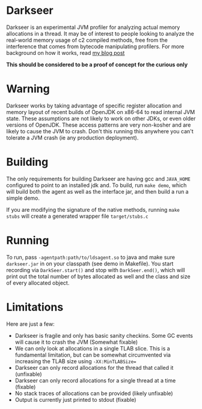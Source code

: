 # Darkseer

Darkseer is an experimental JVM profiler for analyzing actual memory allocations in a thread. It may be of interest to people looking to analyze the real-world memory usage of c2 compiled methods, free from the interference that comes from bytecode manipulating profilers. For more background on how it works, read [my blog post](http://jcdav.is/2016/07/11/JVM-allocation-secrets/)

**This should be considered to be a proof of concept for the curious only**

# Warning

Darkseer works by taking advantage of specific register allocation and memory layout of recent builds of OpenJDK on x86-64 to read internal JVM state. These assumptions are not likely to work on other JDKs, or even older versions of OpenJDK. These access patterns are very non-kosher and are likely to cause the JVM to crash. Don't this running this anywhere you can't tolerate a JVM crash (ie any production deployment).

# Building

The only requirements for building Darkseer are having gcc and `JAVA_HOME` configured to point to an installed jdk and. To build, run `make demo`, which will build both the agent as well as the interface jar, and then build a run a simple demo.

If you are modifying the signature of the native methods, running `make stubs` will create a generated wrapper file `target/stubs.c`

# Running

To run, pass `-agentpath:path/to/ldsagent.so` to java and make sure `darkseer.jar` in on your classpath (see demo in Makefile). You start recording via `DarkSeer.start()` and stop with `DarkSeer.end()`, which will print out the total number of bytes allocated as well and the class and size of every allocated object.

# Limitations

Here are just a few:

* Darkseer is fragile and only has basic sanity checkins. Some GC events will cause it to crash the JVM (Somewhat fixable)
* We can only look at allocations in a single TLAB slice. This is a fundamental limitation, but can be somewhat circumvented via increasing the TLAB size using `-XX:MinTLABSize=`
* Darkseer can only record allocations for the thread that called it (unfixable)
* Darkseer can only record allocations for a single thread at a time (fixable)
* No stack traces of allocations can be provided (likely unfixable)
* Output is currently just printed to stdout (fixable)


